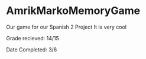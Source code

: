 # AmrikMarkoMemoryGame
Our game for our Spanish 2 Project
It is very cool

Grade recieved: 14/15

Date Completed: 3/6
